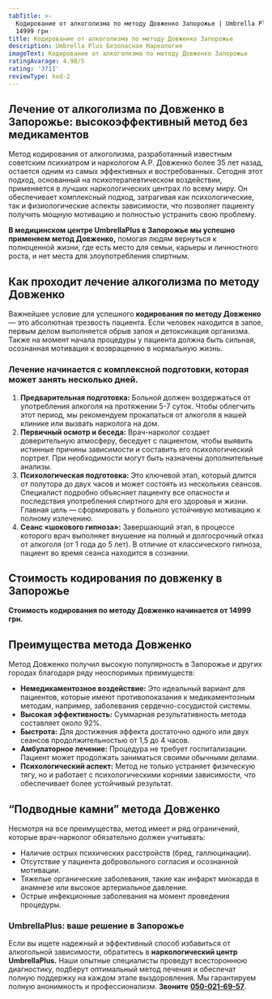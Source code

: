 ```yaml
---
tabTitle: >-
  Кодирование от алкоголизма по методу Довженко Запорожье | Umbrella Plus | От
  14999 грн
title: Кодирование от алкоголизма по методу Довженко Запорожье
description: Umbrella Plus Безопасная Наркология
imageText: Кодирование от алкоголизма по методу Довженко Запорожье
ratingAvarage: 4.98/5
rating: '3711'
reviewType: kod-2
---
```


## Лечение от алкоголизма по Довженко в Запорожье: высокоэффективный метод без медикаментов

Метод кодирования от алкоголизма, разработанный известным советским психиатром и наркологом А.Р. Довженко более 35 лет назад, остается одним из самых эффективных и востребованных. Сегодня этот подход, основанный на психотерапевтическом воздействии, применяется в лучших наркологических центрах по всему миру. Он обеспечивает комплексный подход, затрагивая как психологические, так и физиологические аспекты зависимости, что позволяет пациенту получить мощную мотивацию и полностью устранить свою проблему.

**В медицинском центре UmbrellaPlus в Запорожье мы успешно применяем метод Довженко,** помогая людям вернуться к полноценной жизни, где есть место для семьи, карьеры и личностного роста, и нет места для злоупотребления спиртным.

## Как проходит лечение алкоголизма по методу Довженко

Важнейшее условие для успешного **кодирования по методу Довженко** — это абсолютная трезвость пациента. Если человек находится в запое, первым делом выполняется обрыв запоя и детоксикация организма. Также на момент начала процедуры у пациента должна быть сильная, осознанная мотивация к возвращению в нормальную жизнь.

### Лечение начинается с комплексной подготовки, которая может занять несколько дней.

1. **Предварительная подготовка:** Больной должен воздержаться от употребления алкоголя на протяжении 5-7 суток. Чтобы облегчить этот период, мы рекомендуем прокапаться от алкоголя в нашей клинике или вызвать нарколога на дом.
2. **Первичный осмотр и беседа:** Врач-нарколог создает доверительную атмосферу, беседует с пациентом, чтобы выявить истинные причины зависимости и составить его психологический портрет. При необходимости могут быть назначены дополнительные анализы.
3. **Психологическая подготовка:** Это ключевой этап, который длится от полутора до двух часов и может состоять из нескольких сеансов. Специалист подробно объясняет пациенту все опасности и последствия употребления спиртного для его здоровья и жизни. Главная цель — сформировать у больного устойчивую мотивацию к полному излечению.
4. **Сеанс «шокового гипноза»:** Завершающий этап, в процессе которого врач выполняет внушение на полный и долгосрочный отказ от алкоголя (от 1 года до 5 лет). В отличие от классического гипноза, пациент во время сеанса находится в сознании.

## Стоимость кодирования по довженку в Запорожье

**Стоимость кодирования по методу Довженко начинается от 14999 грн.**

## Преимущества метода Довженко

Метод Довженко получил высокую популярность в Запорожье и других городах благодаря ряду неоспоримых преимуществ:

* **Немедикаментозное воздействие:** Это идеальный вариант для пациентов, которые имеют противопоказания к медикаментозным методам, например, заболевания сердечно-сосудистой системы.
* **Высокая эффективность:** Суммарная результативность метода составляет около 92%.
* **Быстрота:** Для достижения эффекта достаточно одного или двух сеансов продолжительностью от 1,5 до 4 часов.
* **Амбулаторное лечение:** Процедура не требует госпитализации. Пациент может продолжать заниматься своими обычными делами.
* **Психологический аспект:** Метод не только устраняет физическую тягу, но и работает с психологическими корнями зависимости, что обеспечивает более устойчивый результат.

## “Подводные камни” метода Довженко

Несмотря на все преимущества, метод имеет и ряд ограничений, которые врач-нарколог обязательно должен учитывать:

* Наличие острых психических расстройств (бред, галлюцинации).
* Отсутствие у пациента добровольного согласия и осознанной мотивации.
* Тяжелые органические заболевания, такие как инфаркт миокарда в анамнезе или высокое артериальное давление.
* Острые инфекционные заболевания на момент проведения процедуры.

### UmbrellaPlus: ваше решение в Запорожье

Если вы ищете надежный и эффективный способ избавиться от алкогольной зависимости, обратитесь в **наркологический центр UmbrellaPlus.** Наши опытные специалисты проведут всестороннюю диагностику, подберут оптимальный метод лечения и обеспечат полную поддержку на каждом этапе выздоровления. Мы гарантируем полную анонимность и профессионализм. **Звоните** **[050-021-69-57](tel:0500216957)**.
